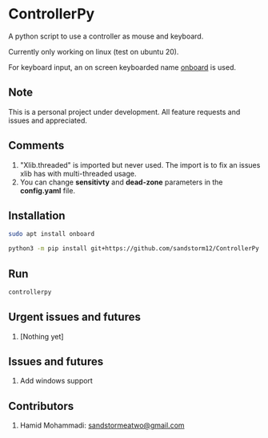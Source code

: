 # ControllerPy

A python script to use a controller as mouse and keyboard.

Currently only working on linux (test on ubuntu 20).

For keyboard input, an on screen keyboarded name [onboard](https://launchpad.net/onboard) is used.


## Note

This is a personal project under development. All feature requests and issues and appreciated.


## Comments
1. "Xlib.threaded" is imported but never used. The import is to fix an issues xlib has with multi-threaded usage.
2. You can change **sensitivty** and **dead-zone** parameters in the **config.yaml** file.


## Installation
```bash
sudo apt install onboard

python3 -m pip install git+https://github.com/sandstorm12/ControllerPy.git
```


## Run
```bash
controllerpy
```


## Urgent issues and futures
1. [Nothing yet]


## Issues and futures
1. Add windows support


## Contributors
1. Hamid Mohammadi: <sandstormeatwo@gmail.com>

